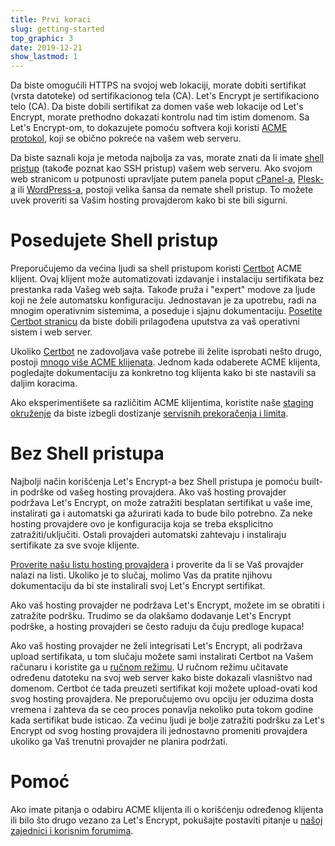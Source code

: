 ```yaml
---
title: Prvi koraci
slug: getting-started
top_graphic: 3
date: 2019-12-21
show_lastmod: 1
---
```



Da biste omogućili HTTPS na svojoj web lokaciji, morate dobiti sertifikat (vrsta datoteke)
od sertifikacionog tela (CA). Let's Encrypt je sertifikaciono telo (CA). Da biste dobili
sertifikat za domen vaše web lokacije od Let's Encrypt, morate prethodno dokazati
kontrolu nad tim istim domenom. Sa Let's Encrypt-om, to dokazujete pomoću softvera koji koristi
[ACME protokol](https://tools.ietf.org/html/rfc8555), koji se obično pokreće
na vašem web serveru.

Da biste saznali koja je metoda najbolja za vas, morate znati da li
imate [shell pristup](https://en.wikipedia.org/wiki/Shell_account) (takođe poznat
kao SSH pristup) vašem web serveru. Ako svojom web stranicom u potpunosti upravljate putem
panela poput [cPanel-a](https://cpanel.net/), [Plesk-a](https://www.plesk.com/) ili
[WordPress-a](https://wordpress.org/), postoji velika šansa da nemate shell
pristup. To možete uvek proveriti sa Vašim hosting provajderom kako bi ste bili sigurni.

# Posedujete Shell pristup

Preporučujemo da većina ljudi sa shell pristupom koristi [Certbot] ACME klijent. Ovaj klijent može 
automatizovati izdavanje i instalaciju sertifikata bez prestanka rada Vašeg web sajta.
Takođe pruža i "expert" modove za ljude koji ne žele automatsku konfiguraciju. Jednostavan je za upotrebu,
radi na mnogim operativnim sistemima, a poseduje i sjajnu dokumentaciju. [Posetite Certbot stranicu][Certbot] da biste dobili prilagođena uputstva za vaš operativni sistem i web server.

Ukoliko [Certbot] ne zadovoljava vaše potrebe ili želite isprobati nešto drugo, postoji
[mnogo više ACME klijenata](/docs/client-options). Jednom kada odaberete ACME klijenta,
pogledajte dokumentaciju za konkretno tog klijenta kako bi ste nastavili sa daljim koracima.

Ako eksperimentišete sa različitim ACME klijentima, koristite naše
[staging okruženje](/docs/staging-environment) da biste izbegli dostizanje
[servisnih prekoračenja i limita](/docs/rate-limits).

[Certbot]: https://certbot.eff.org/  "Certbot"

# Bez Shell pristupa

Najbolji način korišćenja Let's Encrypt-a bez Shell pristupa je pomoću built-in podrške
od vašeg hosting provajdera. Ako vaš hosting provajder podržava Let's Encrypt,
on može zatražiti besplatan sertifikat u vaše ime, instalirati ga i
automatski ga ažurirati kada to bude bilo potrebno. Za neke hosting provajdere ovo je
konfiguracija koja se treba eksplicitno zatražiti/uključiti. Ostali provajderi automatski
zahtevaju i instaliraju sertifikate za sve svoje klijente.


[Proverite našu listu hosting provajdera](https://community.letsencrypt.org/t/web-hosting-who-support-lets-encrypt/6920)
i proverite da li se Vaš provajder nalazi na listi. Ukoliko je to slučaj, molimo Vas da pratite njihovu dokumentaciju da bi ste 
instalirali svoj Let's Encrypt sertifikat.

Ako vaš hosting provajder ne podržava Let's Encrypt, možete im se obratiti i
zatražite podršku. Trudimo se da olakšamo dodavanje Let's Encrypt
podrške, a hosting provajderi se često raduju da čuju predloge kupaca!

Ako vaš hosting provajder ne želi integrisati Let's Encrypt, ali podržava
upload sertifikata, u tom slučaju možete sami instalirati Certbot
na Vašem računaru i koristite ga u [ručnom režimu](https://certbot.eff.org/docs/using.html#manual).
U ručnom režimu učitavate određenu datoteku na svoj web server kako biste dokazali vlasništvo
nad domenom. Certbot će tada preuzeti sertifikat koji možete upload-ovati kod svog
hosting provajdera. Ne preporučujemo ovu opciju jer oduzima dosta vremena
i zahteva da se ceo proces ponavlja nekoliko puta tokom godine kada sertifikat bude
isticao. Za većinu ljudi je bolje zatražiti podršku za Let's Encrypt od svog
hosting provajdera ili jednostavno promeniti provajdera ukoliko ga Vaš trenutni provajder
ne planira podržati.

# Pomoć

Ako imate pitanja o odabiru ACME klijenta ili o korišćenju određenog klijenta ili bilo što drugo vezano za Let's Encrypt, pokušajte postaviti pitanje u [našoj zajednici i korisnim forumima](https://community.letsencrypt.org/).
